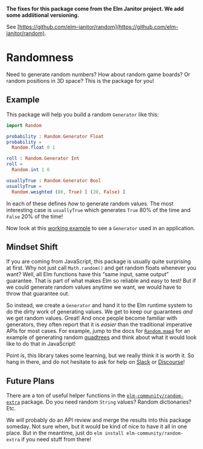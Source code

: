 **The fixes for this package come from the Elm Janitor project. We add some
addiitional versioning.**

See
[https://github.com/elm-janitor/random](https://github.com/elm-janitor/random).

# Randomness

Need to generate random numbers? How about random game boards? Or random positions in 3D space? This is the package for you!


## Example

This package will help you build a random `Generator` like this:

```elm
import Random

probability : Random.Generator Float
probability =
  Random.float 0 1

roll : Random.Generator Int
roll =
  Random.int 1 6

usuallyTrue : Random.Generator Bool
usuallyTrue =
  Random.weighted (80, True) [ (20, False) ]
```

In each of these defines _how_ to generate random values. The most interesting case is `usuallyTrue` which generates `True` 80% of the time and `False` 20% of the time!

Now look at this [working example](https://guide.elm-lang.org/effects/random.html) to see a `Generator` used in an application.


## Mindset Shift

If you are coming from JavaScript, this package is usually quite surprising at first. Why not just call `Math.random()` and get random floats whenever you want? Well, all Elm functions have this “same input, same output” guarantee. That is part of what makes Elm so reliable and easy to test! But if we could generate random values anytime we want, we would have to throw that guarantee out.

So instead, we create a `Generator` and hand it to the Elm runtime system to do the dirty work of generating values. We get to keep our guarantees _and_ we get random values. Great! And once people become familiar with generators, they often report that it is _easier_ than the traditional imperative APIs for most cases. For example, jump to the docs for [`Random.map4`](Random#map4) for an example of generating random [quadtrees](https://en.wikipedia.org/wiki/Quadtree) and think about what it would look like to do that in JavaScript!

Point is, this library takes some learning, but we really think it is worth it. So hang in there, and do not hesitate to ask for help on [Slack](https://elmlang.herokuapp.com/) or [Discourse](https://discourse.elm-lang.org/)!


## Future Plans

There are a ton of useful helper functions in the [`elm-community/random-extra`][extra] package. Do you need random `String` values? Random dictionaries? Etc.

We will probably do an API review and merge the results into this package someday. Not sure when, but it would be kind of nice to have it all in one place. But in the meantime, just do `elm install elm-community/random-extra` if you need stuff from there!

[extra]: https://package.elm-lang.org/packages/elm-community/random-extra/latest
